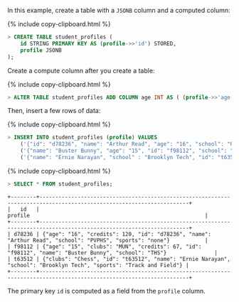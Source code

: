 In this example, create a table with a `JSONB` column and a computed column:

{% include copy-clipboard.html %}
~~~ sql
> CREATE TABLE student_profiles (
    id STRING PRIMARY KEY AS (profile->>'id') STORED,
    profile JSONB
);
~~~

Create a compute column after you create a table:

{% include copy-clipboard.html %}
~~~ sql
> ALTER TABLE student_profiles ADD COLUMN age INT AS ( (profile->>'age')::INT) STORED;
~~~

Then, insert a few rows of data:

{% include copy-clipboard.html %}
~~~ sql
> INSERT INTO student_profiles (profile) VALUES
    ('{"id": "d78236", "name": "Arthur Read", "age": "16", "school": "PVPHS", "credits": 120, "sports": "none"}'),
    ('{"name": "Buster Bunny", "age": "15", "id": "f98112", "school": "THS", "credits": 67, "clubs": "MUN"}'),
    ('{"name": "Ernie Narayan", "school" : "Brooklyn Tech", "id": "t63512", "sports": "Track and Field", "clubs": "Chess"}');
~~~

{% include copy-clipboard.html %}
~~~ sql
> SELECT * FROM student_profiles;
~~~
~~~
+--------+---------------------------------------------------------------------------------------------------------------------+
|   id   |                                                       profile                                                       |
+--------+---------------------------------------------------------------------------------------------------------------------+
| d78236 | {"age": "16", "credits": 120, "id": "d78236", "name": "Arthur Read", "school": "PVPHS", "sports": "none"}           |
| f98112 | {"age": "15", "clubs": "MUN", "credits": 67, "id": "f98112", "name": "Buster Bunny", "school": "THS"}               |
| t63512 | {"clubs": "Chess", "id": "t63512", "name": "Ernie Narayan", "school": "Brooklyn Tech", "sports": "Track and Field"} |
+--------+---------------------------------------------------------------------------------------------------------------------+
~~~

The primary key `id` is computed as a field from the `profile` column.
